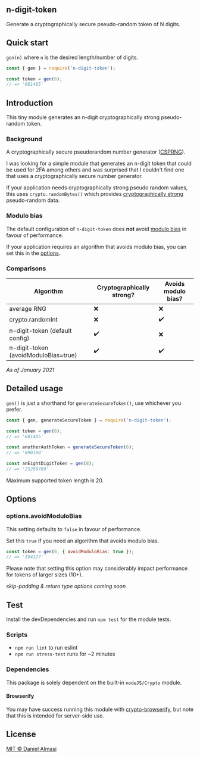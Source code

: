 ## n-digit-token

Generate a cryptographically secure pseudo-random token of N digits.

## Quick start

`gen(n)` where `n` is the desired length/number of digits.

``` javascript
const { gen } = require('n-digit-token');

const token = gen(6);
// => '681485'
```

## Introduction

This tiny module generates an n-digit cryptographically strong pseudo-random token.

### Background

A cryptographically secure pseudorandom number generator ([CSPRNG](https://en.wikipedia.org/wiki/Cryptographically_secure_pseudorandom_number_generator)).

I was looking for a simple module that generates an n-digit token that could be used for 2FA among others and was surprised that I couldn't find one that uses a cryptographically secure number generator.

If your application needs cryptographically strong pseudo random values, this uses `crypto.randomBytes()` which provides [cryptographically strong](https://nodejs.org/api/crypto.html#crypto_crypto_randombytes_size_callback) pseudo-random data.

### Modulo bias

The default configuration of `n-digit-token` does __not__ avoid [modulo bias](https://en.wikipedia.org/wiki/Fisher%E2%80%93Yates_shuffle#Modulo_bias) in favour of performance.

If your application requires an algorithm that avoids modulo bias, you can set this in the [options](#options).

### Comparisons

| Algorithm                            	| Cryptographically strong? 	| Avoids modulo bias? 	|
|--------------------------------------	|---------------------------	|---------------------	|
| average RNG                          	| :x:                        	| :x:                  	|
| crypto.randomInt                     	| :x:                        	| :heavy_check_mark:   	|
| n-digit-token (default config)       	| :heavy_check_mark:           	| :x:                  	|
| n-digit-token (avoidModuloBias=true) 	| :heavy_check_mark:           	| :heavy_check_mark:  	|

_As of January 2021_

## Detailed usage

`gen()` is just a shorthand for `generateSecureToken()`, use whichever you prefer.

``` javascript
const { gen, generateSecureToken } = require('n-digit-token');

const token = gen(6);
// => '681485'

const anotherAuthToken = generateSecureToken(6);
// => '090188'

const anEightDigitToken = gen(8);
// => '25280789'
```

Maximum supported token length is 20.

## Options

### options.avoidModuloBias

This setting defaults to `false` in favour of performance.

Set this `true` if you need an algorithm that avoids modulo bias.

``` javascript
const token = gen(6, { avoidModuloBias: true });
// => '194127'
```

Please note that setting this option may considerably impact performance for tokens of larger sizes (10+).

_skip-padding & return type options coming soon_

## Test

Install the devDependencies and run `npm test` for the module tests.

### Scripts

- `npm run lint` to run eslint
- `npm run stress-test` runs for ~2 minutes

### Dependencies

This package is solely dependent on the built-in `nodeJS/Crypto` module.

#### Browserify

You may have success running this module with [crypto-browserify](https://www.npmjs.com/package/crypto-browserify), but note that this is intended for server-side use.

## License

[MIT © Daniel Almasi](https://github.com/almasen/n-digit-token/blob/master/LICENSE)
